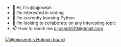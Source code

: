 - 👋 Hi, I’m @pjjoseph
- 👀 I’m interested in coding
- 🌱 I’m currently learning Python
- 💞️ I’m looking to collaborate on any interesting topic
- 📫 How to reach me pjjoseph510@gmail.com

[![@pjjoseph's Holopin board](https://holopin.me/pjjoseph)](https://holopin.io/@pjjoseph)

<!---
pjjoseph10/pjjoseph10 is a ✨ special ✨ repository because its `README.md` (this file) appears on your GitHub profile.
You can click the Preview link to take a look at your changes.
--->
